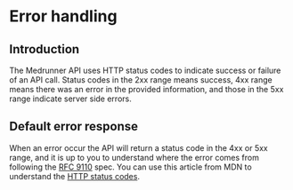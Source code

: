 # Error handling

## Introduction

The Medrunner API uses HTTP status codes to indicate success or failure of an API call. Status codes in the 2xx range means success, 4xx range means there was an error in the provided information, and those in the 5xx range indicate server side errors.

## Default error response

When an error occur the API will return a status code in the 4xx or 5xx range, and it is up to you to understand where the error comes from following the [RFC 9110](https://httpwg.org/specs/rfc9110.html#overview.of.status.codes) spec. You can use this article from MDN to understand the [HTTP status codes](https://developer.mozilla.org/en-US/docs/Web/HTTP/Status#client_error_responses).
